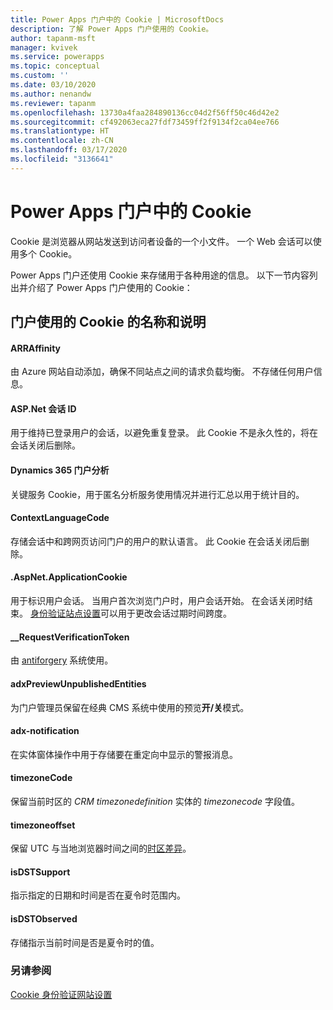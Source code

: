 ```yaml
---
title: Power Apps 门户中的 Cookie | MicrosoftDocs
description: 了解 Power Apps 门户使用的 Cookie。
author: tapanm-msft
manager: kvivek
ms.service: powerapps
ms.topic: conceptual
ms.custom: ''
ms.date: 03/10/2020
ms.author: nenandw
ms.reviewer: tapanm
ms.openlocfilehash: 13730a4faa284890136cc04d2f56ff50c46d42e2
ms.sourcegitcommit: cf492063eca27fdf73459ff2f9134f2ca04ee766
ms.translationtype: HT
ms.contentlocale: zh-CN
ms.lasthandoff: 03/17/2020
ms.locfileid: "3136641"
---
```

# <a name="cookies-in-power-apps-portals"></a>Power Apps 门户中的 Cookie

Cookie 是浏览器从网站发送到访问者设备的一个小文件。 一个 Web 会话可以使用多个 Cookie。

Power Apps 门户还使用 Cookie 来存储用于各种用途的信息。 以下一节内容列出并介绍了 Power Apps 门户使用的 Cookie：

## <a name="names-and-descriptions-of-cookies-used-by-portals"></a>门户使用的 Cookie 的名称和说明

#### <a name="arraffinity"></a>ARRAffinity

由 Azure 网站自动添加，确保不同站点之间的请求负载均衡。 不存储任何用户信息。

####  <a name="aspnet-session-id"></a>ASP.Net 会话 ID

用于维持已登录用户的会话，以避免重复登录。 此 Cookie 不是永久性的，将在会话关闭后删除。

#### <a name="dynamics-365-portal-analytics"></a>Dynamics 365 门户分析

关键服务 Cookie，用于匿名分析服务使用情况并进行汇总以用于统计目的。

#### <a name="contextlanguagecode"></a>ContextLanguageCode

存储会话中和跨网页访问门户的用户的默认语言。 此 Cookie 在会话关闭后删除。

#### <a name="aspnetapplicationcookie"></a>.AspNet.ApplicationCookie

用于标识用户会话。 当用户首次浏览门户时，用户会话开始。 在会话关闭时结束。 [身份验证站点设置](https://docs.microsoft.com/powerapps/maker/portals/configure/set-authentication-identity)可以用于更改会话过期时间跨度。

#### <a name="__requestverificationtoken"></a>__RequestVerificationToken 

由 [antiforgery](https://docs.microsoft.com/dotnet/api/system.web.helpers.antiforgeryconfig.cookiename) 系统使用。

#### <a name="adxpreviewunpublishedentities"></a>adxPreviewUnpublishedEntities

为门户管理员保留在经典 CMS 系统中使用的预览**开/关**模式。

#### <a name="adx-notification"></a>adx-notification

在实体窗体操作中用于存储要在重定向中显示的警报消息。

#### <a name="timezonecode"></a>timezoneCode

保留当前时区的 *CRM timezonedefinition* 实体的 *timezonecode* 字段值。

#### <a name="timezoneoffset"></a>timezoneoffset

保留 UTC 与当地浏览器时间之间的[时区差异](https://developer.mozilla.org/docs/Web/JavaScript/Reference/Global_Objects/Date/getTimezoneOffset)。

#### <a name="isdstsupport"></a>isDSTSupport

指示指定的日期和时间是否在夏令时范围内。

#### <a name="isdstobserved"></a>isDSTObserved

存储指示当前时间是否是夏令时的值。

### <a name="see-also"></a>另请参阅

[Cookie 身份验证网站设置](https://docs.microsoft.com/powerapps/maker/portals/configure/set-authentication-identity#cookie-authentication-site-settings)

